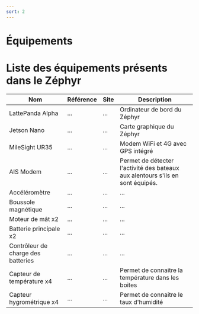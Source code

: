 ```yaml
---
sort: 2
---
```


# Équipements



# Liste des équipements présents dans le Zéphyr

| **Nom** | **Référence** | **Site** | **Description** |
|---------|---------------|----------|-----------------|
| LattePanda Alpha | ... | ... | Ordinateur de bord du Zéphyr |
| Jetson Nano | ... | ... | Carte graphique du Zéphyr |
| MileSight UR35 | ... | ... | Modem WiFi et 4G avec GPS intégré |
| AIS Modem | ... | ... | Permet de détecter l'activité des bateaux aux alentours s'ils en sont équipés. |
| Accéléromètre | ... | ... | ... |
| Boussole magnétique | ... | ... | ... |
| Moteur de mât x2 | ... | ... | ... |
| Batterie principale x2 | ... | ... | ... |
| Contrôleur de charge des batteries | ... | ... | ... |
| Capteur de température x4 | ... | ... | Permet de connaitre la température dans les boites |
| Capteur hygrométrique x4 | ... | ... | Permet de connaitre le taux d'humidité |



